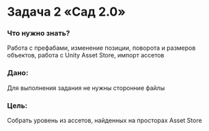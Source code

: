 # Задача 2 «Сад 2.0»

### Что нужно знать?

Работа с префабами, изменение позиции, поворота и размеров объектов, работа с Unity Asset Store, импорт ассетов

### Дано:

Для выполнения задания не нужны сторонние файлы

### Цель:

Собрать уровень из ассетов, найденных на просторах Asset Store
